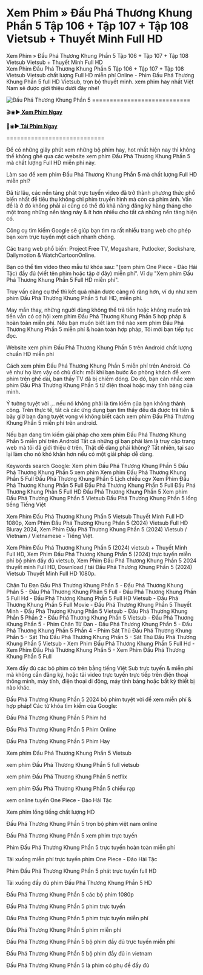 # Xem Phim » Đấu Phá Thương Khung Phần 5 Tập 106 + Tập 107 + Tập 108 Vietsub + Thuyết Minh Full HD
Xem Phim » Đấu Phá Thương Khung Phần 5 Tập 106 + Tập 107 + Tập 108 Vietsub Vietsub + Thuyết Minh Full HD </br>
Xem Phim Đấu Phá Thương Khung Phần 5 Tập 106 + Tập 107 + Tập 108 Vietsub Vietsub chất lượng Full HD miễn phí Online - Phim Đấu Phá Thương Khung Phần 5 full HD Vietsub, trọn bộ thuyết minh. xem phim hay nhất Việt Nam sẽ được giới thiệu dưới đây nhé!

<img src="https://hhtqtv.vip/assets/upload/p2896821305_250x350.jpg" alt="Đấu Phá Thương Khung Phần 5" />
============================

🎬◉▶️<b><a href="https://hhchina.app/thong-tin-phim/dau-pha-thuong-khung-phan-5-gia-nam-hoc-vien.html" style=""> Xem Phim Ngay</a></b>

📁◉▶️<b><a href="https://hhchina.app/thong-tin-phim/dau-pha-thuong-khung-phan-5-gia-nam-hoc-vien.html"> Tải Phim Ngay</a></b>

============================

Để có những giây phút xem những bộ phim hay, hot nhất hiện nay thì không thể không ghé qua các website xem phim Đấu Phá Thương Khung Phần 5 mà chất lượng Full HD miễn phí này.

Làm sao để xem phim Đấu Phá Thương Khung Phần 5 mà chất lượng Full HD miễn phí?

Đã từ lâu, các nền tảng phát trực tuyến video đã trở thành phương thức phổ biến nhất để tiêu thụ không chỉ phim truyền hình mà còn cả phim ảnh. Vấn đề là ở đó không phải ai cũng có thể đủ khả năng đăng ký hàng tháng cho một trong những nền tảng này & ít hơn nhiều cho tất cả những nền tảng hiện có.

Công cụ tìm kiếm Google sẽ giúp bạn tìm ra rất nhiều trang web cho phép bạn xem trực tuyến một cách nhanh chóng.

Các trang web phổ biến: Project Free TV, Megashare, Putlocker, Sockshare, Dailymotion & WatchCartoonOnline.

Bạn có thể tìm video theo mẫu từ khóa sau: "(xem phim One Piece - Đảo Hải Tặc) đầy đủ (viết tên phim hoặc tập ở đây) miễn phí". Ví dụ "Xem phim Đấu Phá Thương Khung Phần 5 Full HD miễn phí".

Truy vấn càng cụ thể thì kết quả nhận được càng rõ ràng hơn, ví dụ như xem phim Đấu Phá Thương Khung Phần 5 full HD, miễn phí.

May mắn thay, những người dùng không thể trả tiền hoặc không muốn trả tiền vẫn có cơ hội xem phim Đấu Phá Thương Khung Phần 5 hợp pháp & hoàn toàn miễn phí. Nếu bạn muốn biết làm thế nào xem phim Đấu Phá Thương Khung Phần 5 miễn phí & hoàn toàn hợp pháp, Tôi mời bạn tiếp tục đọc.

Website xem phim Đấu Phá Thương Khung Phần 5 trên Android chất lượng chuẩn HD miễn phí

Cách xem phim Đấu Phá Thương Khung Phần 5 miễn phí trên Android. Có vẻ như họ làm vậy có chủ đích: mỗi khi bạn bước &o phòng khách để xem phim trên ghế dài, bạn thấy TV đã bị chiếm đóng. Do đó, bạn cân nhắc xem phim Đấu Phá Thương Khung Phần 5 từ điện thoại hoặc máy tính bảng của mình.

Ý tưởng tuyệt vời ... nếu nó không phải là tìm kiếm của bạn không thành công. Trên thực tế, tất cả các ứng dụng bạn tìm thấy đều đã được trả tiền & bây giờ bạn đang tuyệt vọng vì không biết cách xem phim Đấu Phá Thương Khung Phần 5 miễn phí trên android.

Nếu bạn đang tìm kiếm giải pháp cho xem phim Đấu Phá Thương Khung Phần 5 miễn phí trên Android Tất cả những gì bạn phải làm là truy cập trang web mà tôi đã giới thiệu ở trên. Thật dễ dàng phải không? Tất nhiên, tại sao lại làm cho nó khó khăn hơn nếu có một giải pháp dễ dàng.

Keywords search Google: Xem phim Đấu Phá Thương Khung Phần 5 Đấu Phá Thương Khung Phần 5 xem phim Xem phim Đấu Phá Thương Khung Phần 5 Full Đấu Phá Thương Khung Phần 5 Lịch chiếu cgv Xem Phim Đấu Phá Thương Khung Phần 5 Full Đấu Phá Thương Khung Phần 5 Full Đấu Phá Thương Khung Phần 5 Full HD Đấu Phá Thương Khung Phần 5 Xem phim Đấu Phá Thương Khung Phần 5 Vietsub Đấu Phá Thương Khung Phần 5 lồng tiếng Tiếng Việt

Xem Phim Đấu Phá Thương Khung Phần 5 Vietsub Thuyết Minh Full HD 1080p, Xem Phim Đấu Phá Thương Khung Phần 5 (2024) Vietsub Full HD Bluray 2024, Xem Phim Đấu Phá Thương Khung Phần 5 (2024) Vietsub / Vietnam / Vietnamese - Tiếng Việt.

Xem Phim Đấu Phá Thương Khung Phần 5 (2024) vietsub + Thuyết Minh Full HD, Xem Phim Đấu Phá Thương Khung Phần 5 (2024) trực tuyến miễn phí bộ phim đầy đủ vietsub, Xem Phim Đấu Phá Thương Khung Phần 5 2024 thuyết minh Full HD, Download / tải Đấu Phá Thương Khung Phần 5 (2024) Vietsub Thuyết Minh Full HD 1080p.

Chân Tư Đan Đấu Phá Thương Khung Phần 5 - Đấu Phá Thương Khung Phần 5 - Đấu Phá Thương Khung Phần 5 Full - Đấu Phá Thương Khung Phần 5 Full Hd - Đấu Phá Thương Khung Phần 5 Full HD Vietsub - Đấu Phá Thương Khung Phần 5 Full Movie - Đấu Phá Thương Khung Phần 5 Thuyết Minh - Đấu Phá Thương Khung Phần 5 Vietsub - Đấu Phá Thương Khung Phần 5 Phần 2 - Đấu Phá Thương Khung Phần 5 Vietsub - Đấu Phá Thương Khung Phần 5 - Phim Chân Tử Đan - Đấu Phá Thương Khung Phần 5 - Đấu Phá Thương Khung Phần 5 Phần 4 - Phim Sát Thủ Đấu Phá Thương Khung Phần 5 - Sát Thủ Đấu Phá Thương Khung Phần 5 - Sát Thủ Đấu Phá Thương Khung Phần 5 Vietsub - Xem Phim Đấu Phá Thương Khung Phần 5 Full Hd - Xem Phim Đấu Phá Thương Khung Phần 5 - Xem Phim Đấu Phá Thương Khung Phần 5 Full


Xem đầy đủ các bộ phim có trên bằng tiếng Việt Sub trực tuyến & miễn phí mà không cần đăng ký, hoặc tải video trực tuyến trực tiếp trên điện thoại thông minh, máy tính, điện thoại di động, máy tính bảng hoặc bất kỳ thiết bị nào khác.

Đấu Phá Thương Khung Phần 5 2024 bộ phim tuyệt vời để xem miễn phí & hợp pháp!
Các từ khóa tìm kiếm của Google:

Đấu Phá Thương Khung Phần 5 Phim hd

Đấu Phá Thương Khung Phần 5 Phim Online

Đấu Phá Thương Khung Phần 5 Phim Hay

Xem phim Đấu Phá Thương Khung Phần 5 Vietsub

xem phim Đấu Phá Thương Khung Phần 5 full vietsub

xem phim Đấu Phá Thương Khung Phần 5 netflix

xem phim Đấu Phá Thương Khung Phần 5 chiếu rạp

xem online tuyến One Piece - Đảo Hải Tặc

Xem phim lồng tiếng chất lượng HD

Đấu Phá Thương Khung Phần 5 trọn bộ phim việt nam online

Đấu Phá Thương Khung Phần 5 xem phim trực tuyến

Phim Đấu Phá Thương Khung Phần 5 trực tuyến hoàn toàn miễn phí

Tải xuống miễn phí trực tuyến phim One Piece - Đảo Hải Tặc

Phim Đấu Phá Thương Khung Phần 5 phát trực tuyến full HD

Tải xuống đầy đủ phim Đấu Phá Thương Khung Phần 5 HD

Đấu Phá Thương Khung Phần 5 các bộ phim 1080p

Đấu Phá Thương Khung Phần 5 phim trực tuyến

Đấu Phá Thương Khung Phần 5 phim trực tuyến miễn phí

Đấu Phá Thương Khung Phần 5 phim miễn phí

Đấu Phá Thương Khung Phần 5 bộ phim đầy đủ trực tuyến miễn phí

Đấu Phá Thương Khung Phần 5 bộ phim đầy đủ in vietnam

Đấu Phá Thương Khung Phần 5 là phim có phụ đề đầy đủ
